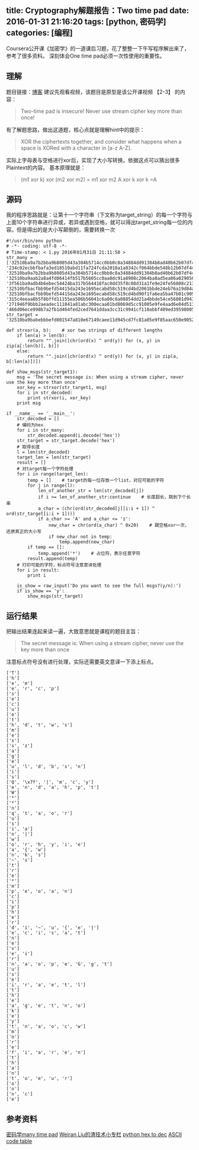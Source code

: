 title: Cryptography解题报告：Two time pad
date: 2016-01-31 21:16:20
tags: [python, 密码学]
categories: [编程]
---
Coursera公开课《加密学》的一道课后习题，花了整整一下午写程序解出来了，参考了很多资料。
深刻体会One time pad必须一次性使用的重要性。
<!-- more -->
## 理解

题目链接：[博客](http://www.terence-yang.com/?p=169)
建议先观看视频，该题目是原型是该公开课视频 【2-3】 的内容：

> Two-time pad is insecure!
> Never use stream cipher key more than once!

有了解题思路，做出这道题，核心点就是理解hint中的提示：

> XOR the ciphertexts together, and consider what happens when a space is XORed with a character in [a-z A-Z].

实际上字母表与空格进行xor后，实现了大小写转换。依据这点可以猜出很多Plaintext的内容。
基本原理就是：

> (m1 xor k) xor (m2 xor m2) = m1 xor m2
> A xor k xor k =A


## 源码
我的程序思路就是：让第十一个字符串（下文称为target_string）的每一个字符与上面10个字符串进行异或，若异或遇到空格，就可以得出target_string每一位的内容。但是得出的是大小写颠倒的，需要转换一次

    #!/usr/bin/env python
    # -*- coding: utf-8 -*-
    # Time-stamp: < 1.py 2016年01月31日 21:11:58 >
    str_many = ['32510ba9a7b2bba9b8005d43a304b5714cc0bb0c8a34884dd91304b8ad40b62b07df44ba6e9d8a2368e51d04e0e7b207b70b9b8261112bacb6c866a232dfe257527dc29398f5f3251a0d47e503c66e935de81230b59b7afb5f41afa8d661cb', '234c02ecbbfbafa3ed18510abd11fa724fcda2018a1a8342cf064bbde548b12b07df44ba7191d9606ef4081ffde5ad46a5069d9f7f543bedb9c861bf29c7e205132eda9382b0bc2c5c4b45f919cf3a9f1cb74151f6d551f4480c82b2cb24cc5b028aa76eb7b4ab24171ab3cdadb8356f', '32510ba9a7b2bba9b8005d43a304b5714cc0bb0c8a34884dd91304b8ad40b62b07df44ba6e9d8a2368e51d04e0e7b207b70b9b8261112bacb6c866a232dfe257527dc29398f5f3251a0d47e503c66e935de81230b59b7afb5f41afa8d661cb', '32510ba9aab2a8a4fd06414fb517b5605cc0aa0dc91a8908c2064ba8ad5ea06a029056f47a8ad3306ef5021eafe1ac01a81197847a5c68a1b78769a37bc8f4575432c198ccb4ef63590256e305cd3a9544ee4160ead45aef520489e7da7d835402bca670bda8eb775200b8dabbba246b130f040d8ec6447e2c767f3d30ed81ea2e4c1404e1315a1010e7229be6636aaa', '3f561ba9adb4b6ebec54424ba317b564418fac0dd35f8c08d31a1fe9e24fe56808c213f17c81d9607cee021dafe1e001b21ade877a5e68bea88d61b93ac5ee0d562e8e9582f5ef375f0a4ae20ed86e935de81230b59b73fb4302cd95d770c65b40aaa065f2a5e33a5a0bb5dcaba43722130f042f8ec85b7c2070', '32510bfbacfbb9befd54415da243e1695ecabd58c519cd4bd2061bbde24eb76a19d84aba34d8de287be84d07e7e9a30ee714979c7e1123a8bd9822a33ecaf512472e8e8f8db3f9635c1949e640c621854eba0d79eccf52ff111284b4cc61d11902aebc66f2b2e436434eacc0aba938220b084800c2ca4e693522643573b2c4ce35050b0cf774201f0fe52ac9f26d71b6cf61a711cc229f77ace7aa88a2f19983122b11be87a59c355d25f8e4', '32510bfbacfbb9befd54415da243e1695ecabd58c519cd4bd90f1fa6ea5ba47b01c909ba7696cf606ef40c04afe1ac0aa8148dd066592ded9f8774b529c7ea125d298e8883f5e9305f4b44f915cb2bd05af51373fd9b4af511039fa2d96f83414aaaf261bda2e97b170fb5cce2a53e675c154c0d9681596934777e2275b381ce2e40582afe67650b13e72287ff2270abcf73bb028932836fbdecfecee0a3b894473c1bbeb6b4913a536ce4f9b13f1efff71ea313c8661dd9a4ce', '315c4eeaa8b5f8bffd11155ea506b56041c6a00c8a08854dd21a4bbde54ce56801d943ba708b8a3574f40c00fff9e00fa1439fd0654327a3bfc860b92f89ee04132ecb9298f5fd2d5e4b45e40ecc3b9d59e9417df7c95bba410e9aa2ca24c5474da2f276baa3ac325918b2daada43d6712150441c2e04f6565517f317da9d3', '271946f9bbb2aeadec111841a81abc300ecaa01bd8069d5cc91005e9fe4aad6e04d513e96d99de2569bc5e50eeeca709b50a8a987f4264edb6896fb537d0a716132ddc938fb0f836480e06ed0fcd6e9759f40462f9cf57f4564186a2c1778f1543efa270bda5e933421cbe88a4a52222190f471e9bd15f652b653b7071aec59a2705081ffe72651d08f822c9ed6d76e48b63ab15d0208573a7eef027', '466d06ece998b7a2fb1d464fed2ced7641ddaa3cc31c9941cf110abbf409ed39598005b3399ccfafb61d0315fca0a314be138a9f32503bedac8067f03adbf3575c3b8edc9ba7f537530541ab0f9f3cd04ff50d66f1d559ba520e89a2cb2a83']
    str_target = '32510ba9babebbbefd001547a810e67149caee11d945cd7fc81a05e9f85aac650e9052ba6a8cd8257bf14d13e6f0a803b54fde9e77472dbff89d71b57bddef121336cb85ccb8f3315f4b52e301d16e9f52f904'

    def strxor(a, b):    # xor two strings of different lengths
        if len(a) > len(b):
            return "".join([chr(ord(x) ^ ord(y)) for (x, y) in zip(a[:len(b)], b)])
        else:
            return "".join([chr(ord(x) ^ ord(y)) for (x, y) in zip(a, b[:len(a)])])

    def show_msgs(str_target1):
        msg = 'The secret message is: When using a stream cipher, never use the key more than once'
        xor_key = strxor(str_target1, msg)
        for i in str_decoded:
            print strxor(i, xor_key)
        print msg

    if __name__ == '__main__':
        str_decoded = []
        # 编码为hex
        for i in str_many:
            str_decoded.append(i.decode('hex'))
        str_target = str_target.decode('hex')
        # 取得长度
        l = len(str_decoded)
        target_len = len(str_target)
        result = []
        # 对target每一个字符处理
        for i in range(target_len):
            temp = []    # target的每一位存放一个list，对应可能的字符
            for j in range(l):
                len_of_another_str = len(str_decoded[j])
                if i >= len_of_another_str:continue    # 长度超长，跳到下个长串
                a_char = (chr(ord(str_decoded[j][i:i + 1]) ^ ord(str_target[i:i + 1])))
                if a_char >= 'A' and a_char <= 'z':
                    new_char = chr(ord(a_char) ^ 0x20)    # 跟空格xor一次，还原真正的大小写
                    if new_char not in temp:
                        temp.append(new_char)
            if temp == []:
                temp.append('*')    # 占位符，表示任意字符
            result.append(temp)
        # 打印可能的字符，标点符号注意意译处理
        for i in result:
            print i

        is_show = raw_input('Do you want to see the full msgs?(y/n):')
        if is_show == 'y':
            show_msgs(str_target)

## 运行结果

把输出结果连起来读一遍，大致意思就是课程的题目主旨：

> The secret message is: When using a stream cipher, never use the key more than once

注意标点符号没有进行处理，实际还需要英文意译一下添上标点。

    ['T']
    ['h']
    ['e', 'm']
    ['e', 'r', 'c', 'p']
    ['s']
    ['e']
    ['c']
    ['u']
    ['e']
    ['t']
    ['h', 'd', 't', 'w', 's']
    ['m']
    ['e']
    ['s']
    ['s', 'z']
    ['a']
    ['g']
    ['e']
    ['u', 'l', 'd', 'b', 's', 'n']
    ['i']
    ['s']
    ['Q', '\x7f', '|', 'm', 'c', 'y']
    ['e', 'n', 'd', 'a', 'h', 'p', 't']
    ['W']
    ['*']
    ['*']
    ['n']
    ['q', 't', 'a', 'o', 'r']
    ['u']
    ['s']
    ['i', 'a']
    ['n', '|']
    ['w']
    ['o', 'r', 'h', 'y', 'i', 'e']
    ['a', '{', 'w']
    ['n', 'k', 's']
    ['~', 's']
    ['t']
    ['r']
    ['e']
    ['*']
    ['m']
    ['p', 'e', 'o', 'a', 'n']
    ['c']
    ['i']
    ['p']
    ['h']
    ['e']
    ['r']
    ['d', 'i', '~', 'u', '{', 'e', '|']
    ['e', 'c', 'i', 's', 'a', 't']
    ['n']
    ['e']
    ['v']
    ['e', 'i']
    ['r']
    ['n', 'a', 'o', 'p', 'e', 'G', 'g', 't']
    ['u']
    ['s']
    ['e']
    ['i', 'r', 'a', 'e', 't', 'l']
    ['t']
    ['h']
    ['e']
    ['a', 'g', 'e', 't', 'n', 'o']
    ['k']
    ['e']
    ['y']
    ['t', 'n', 'a', 'o', 'c', 'w']
    ['m']
    ['o']
    ['r']
    ['e']
    ['f', 'i', 'a', 'r', 'e', 'n']
    ['t']
    ['h']
    ['a']
    ['n']
    ['t', 'o', 'e', 'u', 'r']
    ['o']
    ['n']
    ['n', 'c']
    ['e']

## 参考资料

[密码学many time pad](http://www.terence-yang.com/?p=169)
[Weiran Liu的渣技术小专栏](http://blog.csdn.net/liuweiran900217/article/details/19933549)
[python hex to dec](https://www.daniweb.com/programming/software-development/code/216638/hexadecimal-to-decimal-python)
[ASCII code table](http://www.ascii-code.com/)